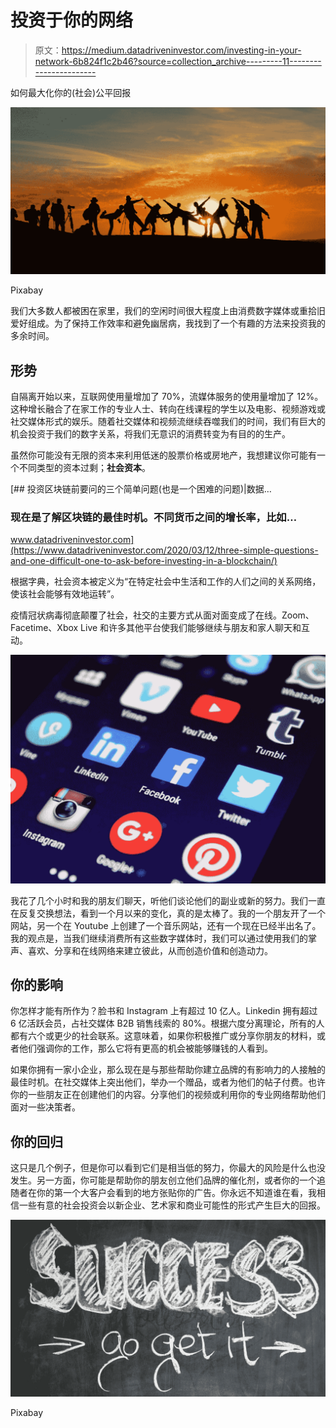 # 投资于你的网络

> 原文：<https://medium.datadriveninvestor.com/investing-in-your-network-6b824f1c2b46?source=collection_archive---------11----------------------->

如何最大化你的(社会)公平回报

![](img/4d7bf296890b57ae7d365e4961b673bc.png)

Pixabay

我们大多数人都被困在家里，我们的空闲时间很大程度上由消费数字媒体或重拾旧爱好组成。为了保持工作效率和避免幽居病，我找到了一个有趣的方法来投资我的多余时间。

## 形势

自隔离开始以来，互联网使用量增加了 70%，流媒体服务的使用量增加了 12%。这种增长融合了在家工作的专业人士、转向在线课程的学生以及电影、视频游戏或社交媒体形式的娱乐。随着社交媒体和视频流继续吞噬我们的时间，我们有巨大的机会投资于我们的数字关系，将我们无意识的消费转变为有目的的生产。

虽然你可能没有无限的资本来利用低迷的股票价格或房地产，我想建议你可能有一个不同类型的资本过剩；**社会资本**。

[](https://www.datadriveninvestor.com/2020/03/12/three-simple-questions-and-one-difficult-one-to-ask-before-investing-in-a-blockchain/) [## 投资区块链前要问的三个简单问题(也是一个困难的问题)|数据…

### 现在是了解区块链的最佳时机。不同货币之间的增长率，比如…

www.datadriveninvestor.com](https://www.datadriveninvestor.com/2020/03/12/three-simple-questions-and-one-difficult-one-to-ask-before-investing-in-a-blockchain/) 

根据字典，社会资本被定义为“在特定社会中生活和工作的人们之间的关系网络，使该社会能够有效地运转”。

疫情冠状病毒彻底颠覆了社会，社交的主要方式从面对面变成了在线。Zoom、Facetime、Xbox Live 和许多其他平台使我们能够继续与朋友和家人聊天和互动。

![](img/13038968767acd961f227fe2cea6f157.png)

我花了几个小时和我的朋友们聊天，听他们谈论他们的副业或新的努力。我们一直在反复交换想法，看到一个月以来的变化，真的是太棒了。我的一个朋友开了一个网站，另一个在 Youtube 上创建了一个音乐网站，还有一个现在已经半出名了。我的观点是，当我们继续消费所有这些数字媒体时，我们可以通过使用我们的掌声、喜欢、分享和在线网络来建立彼此，从而创造价值和创造动力。

## 你的影响

你怎样才能有所作为？脸书和 Instagram 上有超过 10 亿人。Linkedin 拥有超过 6 亿活跃会员，占社交媒体 B2B 销售线索的 80%。根据六度分离理论，所有的人都有六个或更少的社会联系。这意味着，如果你积极推广或分享你朋友的材料，或者他们强调你的工作，那么它将有更高的机会被能够赚钱的人看到。

如果你拥有一家小企业，那么现在是与那些帮助你建立品牌的有影响力的人接触的最佳时机。在社交媒体上突出他们，举办一个赠品，或者为他们的帖子付费。也许你的一些朋友正在创建他们的内容。分享他们的视频或利用你的专业网络帮助他们面对一些决策者。

## 你的回归

这只是几个例子，但是你可以看到它们是相当低的努力，你最大的风险是什么也没发生。另一方面，你可能是帮助你的朋友创立他们品牌的催化剂，或者你的一个追随者在你的第一个大客户会看到的地方张贴你的广告。你永远不知道谁在看，我相信一些有意的社会投资会以新企业、艺术家和商业可能性的形式产生巨大的回报。

![](img/e1113d7b845d643574390b4f7e8d734c.png)

Pixabay